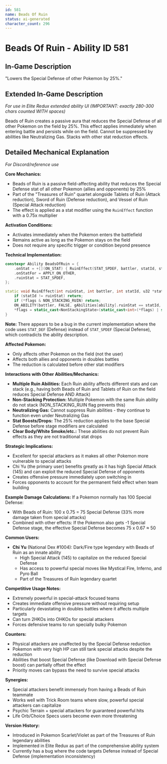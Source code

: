 ```yaml
---
id: 581
name: Beads Of Ruin
status: ai-generated
character_count: 296
---
```


# Beads Of Ruin - Ability ID 581

## In-Game Description
"Lowers the Special Defense of other Pokemon by 25%."

## Extended In-Game Description
*For use in Elite Redux extended ability UI (IMPORTANT: exactly 280-300 chars counted WITH spaces)*

Beads of Ruin creates a passive aura that reduces the Special Defense of all other Pokemon on the field by 25%. This effect applies immediately when entering battle and persists while on the field. Cannot be suppressed by abilities like Neutralizing Gas. Stacks with other stat reduction effects.

## Detailed Mechanical Explanation
*For Discord/reference use*

**Core Mechanics:**
- Beads of Ruin is a passive field-affecting ability that reduces the Special Defense stat of all other Pokemon (allies and opponents) by 25%
- Part of the "Treasures of Ruin" quartet alongside Tablets of Ruin (Attack reduction), Sword of Ruin (Defense reduction), and Vessel of Ruin (Special Attack reduction)
- The effect is applied as a stat modifier using the `RuinEffect` function with a 0.75x multiplier

**Activation Conditions:**
- Activates immediately when the Pokemon enters the battlefield
- Remains active as long as the Pokemon stays on the field
- Does not require any specific trigger or condition beyond presence

**Technical Implementation:**
```cpp
constexpr Ability BeadsOfRuin = {
    .onStat = +[](ON_STAT) { RuinEffect(STAT_SPDEF, battler, statId, stat, flags); },
    .onStatFor = APPLY_ON_OTHER,
    .ruinStat = STAT_SPDEF,
};

static void RuinEffect(int ruinStat, int battler, int statId, u32 *stat, NonStackingState *flags) {
    if (statId != ruinStat) return;
    if (*flags & NON_STACKING_RUIN) return;
    ON_ABILITY(battler, FALSE, gAbilities[ability].ruinStat == statId, return) *stat *= .75;
    *flags = static_cast<NonStackingState>(static_cast<int>(*flags) | static_cast<int>(NON_STACKING_RUIN));
}
```

**Note:** There appears to be a bug in the current implementation where the code uses `STAT_DEF` (Defense) instead of `STAT_SPDEF` (Special Defense), which contradicts the ability description.

**Affected Pokemon:**
- Only affects other Pokemon on the field (not the user)
- Affects both allies and opponents in doubles battles
- The reduction is calculated before other stat modifiers

**Interactions with Other Abilities/Mechanics:**
- **Multiple Ruin Abilities:** Each Ruin ability affects different stats and can stack (e.g., having both Beads of Ruin and Tablets of Ruin on the field reduces Special Defense AND Attack)
- **Non-Stacking Protection:** Multiple Pokemon with the same Ruin ability do not stack (NON_STACKING_RUIN flag prevents this)
- **Neutralizing Gas:** Cannot suppress Ruin abilities - they continue to function even under Neutralizing Gas
- **Stat Boosts/Drops:** The 25% reduction applies to the base Special Defense before stage modifiers are calculated
- **Clear Body/White Smoke/etc.:** These abilities do not prevent Ruin effects as they are not traditional stat drops

**Strategic Implications:**
- Excellent for special attackers as it makes all other Pokemon more vulnerable to special attacks
- Chi Yu (the primary user) benefits greatly as it has high Special Attack (145) and can exploit the reduced Special Defense of opponents
- Creates offensive pressure immediately upon switching in
- Forces opponents to account for the permanent field effect when team building

**Example Damage Calculations:**
If a Pokemon normally has 100 Special Defense:
- With Beads of Ruin: 100 x 0.75 = 75 Special Defense (33% more damage taken from special attacks)
- Combined with other effects: If the Pokemon also gets -1 Special Defense stage, the effective Special Defense becomes 75 x 0.67 ≈ 50

**Common Users:**
- **Chi Yu** (National Dex #1004): Dark/Fire type legendary with Beads of Ruin as an innate ability
  - High Special Attack (145) to capitalize on the reduced Special Defense
  - Has access to powerful special moves like Mystical Fire, Inferno, and Pyro Ball
  - Part of the Treasures of Ruin legendary quartet

**Competitive Usage Notes:**
- Extremely powerful in special-attack focused teams
- Creates immediate offensive pressure without requiring setup
- Particularly devastating in doubles battles where it affects multiple targets
- Can turn 2HKOs into OHKOs for special attackers
- Forces defensive teams to run specially bulky Pokemon

**Counters:**
- Physical attackers are unaffected by the Special Defense reduction
- Pokemon with very high HP can still tank special attacks despite the reduction
- Abilities that boost Special Defense (like Download with Special Defense boost) can partially offset the effect
- Priority moves can bypass the need to survive special attacks

**Synergies:**
- Special attackers benefit immensely from having a Beads of Ruin teammate
- Works well with Trick Room teams where slow, powerful special attackers can capitalize
- Psychic Terrain + special attackers for guaranteed powerful hits
- Life Orb/Choice Specs users become even more threatening

**Version History:**
- Introduced in Pokemon Scarlet/Violet as part of the Treasures of Ruin legendary abilities
- Implemented in Elite Redux as part of the comprehensive ability system
- Currently has a bug where the code targets Defense instead of Special Defense (implementation inconsistency)